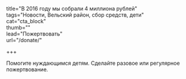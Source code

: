 title="В 2016 году мы собрали 4 миллиона рублей"    
tags="Новости, Вельский район, сбор средств, дети"  
cat="cta_block"  
thumb=""  
lead="Пожертвовать"  
url="/donate/"  

+++

Помогите нуждающимся детям. Сделайте разовое или регулярное пожертвование.     
